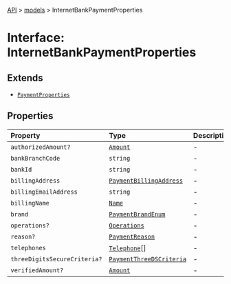 [API](../../index.md) > [models](../index.md) > InternetBankPaymentProperties

# Interface: InternetBankPaymentProperties

## Extends

- [`PaymentProperties`](PaymentProperties.md)

## Properties

| Property | Type | Description | Inheritance | Source |
| :------ | :------ | :------ | :------ | :------ |
| `authorizedAmount?` | [`Amount`](../classes/Amount.md) | - | [`PaymentProperties`](PaymentProperties.md).`authorizedAmount` | models/Payment.ts:155 |
| `bankBranchCode` | `string` | - | - | models/InternetBankPayment.ts:73 |
| `bankId` | `string` | - | - | models/InternetBankPayment.ts:72 |
| `billingAddress` | [`PaymentBillingAddress`](../classes/PaymentBillingAddress.md) | - | [`PaymentProperties`](PaymentProperties.md).`billingAddress` | models/Payment.ts:153 |
| `billingEmailAddress` | `string` | - | [`PaymentProperties`](PaymentProperties.md).`billingEmailAddress` | models/Payment.ts:154 |
| `billingName` | [`Name`](../classes/Name.md) | - | [`PaymentProperties`](PaymentProperties.md).`billingName` | models/Payment.ts:152 |
| `brand` | [`PaymentBrandEnum`](../type-aliases/PaymentBrandEnum.md) | - | [`PaymentProperties`](PaymentProperties.md).`brand` | models/Payment.ts:150 |
| `operations?` | [`Operations`](../classes/Operations.md) | - | [`PaymentProperties`](PaymentProperties.md).`operations` | models/Payment.ts:158 |
| `reason?` | [`PaymentReason`](../type-aliases/PaymentReason.md) | - | [`PaymentProperties`](PaymentProperties.md).`reason` | models/Payment.ts:151 |
| `telephones` | [`Telephone`](../classes/Telephone.md)[] | - | - | models/InternetBankPayment.ts:74 |
| `threeDigitsSecureCriteria?` | [`PaymentThreeDSCriteria`](../classes/PaymentThreeDSCriteria.md) | - | [`PaymentProperties`](PaymentProperties.md).`threeDigitsSecureCriteria` | models/Payment.ts:157 |
| `verifiedAmount?` | [`Amount`](../classes/Amount.md) | - | [`PaymentProperties`](PaymentProperties.md).`verifiedAmount` | models/Payment.ts:156 |
